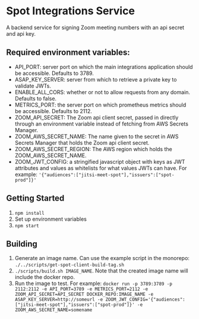 # Spot Integrations Service

A backend service for signing Zoom meeting numbers with an api secret and api key.

## Required environment variables:
- API_PORT: server port on which the main integrations application should be accessible. Defaults to 3789.
- ASAP_KEY_SERVER: server from which to retrieve a private key to validate JWTs.
- ENABLE_ALL_CORS: whether or not to allow requests from any domain. Defaults to false.
- METRICS_PORT: the server port on which prometheus metrics should be accessible. Defaults to 2112.
- ZOOM_API_SECRET: The Zoom api client secret, passed in directly through an environment variable instead of fetching from AWS Secrets Manager.
- ZOOM_AWS_SECRET_NAME: The name given to the secret in AWS Secrets Manager that holds the Zoom api client secret.
- ZOOM_AWS_SECRET_REGION: The AWS region which holds the ZOOM_AWS_SECRET_NAME.
- ZOOM_JWT_CONFIG: a stringified javascript object with keys as JWT attributes and values as whitelists for what values JWTs can have. For example: `'{"audiences":["jitsi-meet-spot"],"issuers":["spot-prod"]}'`

## Getting Started
1. `npm install`
1. Set up environment variables
1. `npm start`

## Building
1. Generate an image name. Can use the example script in the monorepo: `./../scripts/get-spot-client-build-tag.sh`
1. `./scripts/build.sh IMAGE_NAME`. Note that the created image name will include the docker repo.
1. Run the image to test. For example: `docker run -p 3789:3789 -p 2112:2112 -e API_PORT=3789 -e METRICS_PORT=2112 -e ZOOM_API_SECRET=API_SECRET DOCKER_REPO:IMAGE_NAME -e ASAP_KEY_SERVER=http://someurl -e ZOOM_JWT_CONFIG='{"audiences":["jitsi-meet-spot"],"issuers":["spot-prod"]}' -e ZOOM_AWS_SECRET_NAME=somename`
